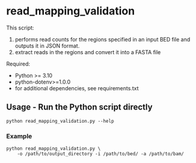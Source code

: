 # read_mapping_validation

This script:
1. performs read counts for the regions specified in an input BED file and outputs it in JSON format.
2. extract reads in the regions and convert it into a FASTA file

Required:
- Python >= 3.10
- python-dotenv>=1.0.0
- for additional dependencies, see requirements.txt




## Usage - Run the Python script directly

```
python read_mapping_validation.py --help
```

### Example

```
python read_mapping_validation.py \
    -o /path/to/output_directory -i /path/to/bed/ -a /path/to/bam/ 
```